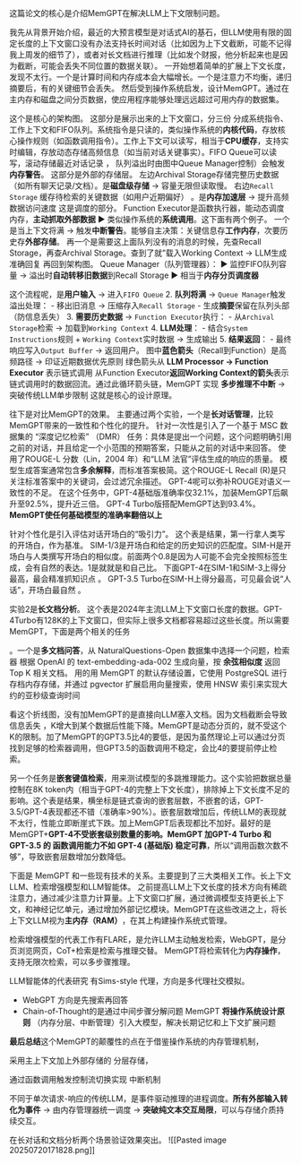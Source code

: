 这篇论文的核心是介绍MemGPT在解决LLM上下文限制问题。

我先从背景开始介绍，最近的大预言模型是对话式AI的基石，但LLM使用有限的固定长度的上下文窗口没有办法支持长时间对话（比如因为上下文截断，可能不记得我上周发的细节了），或者对长文档进行推理（比如发个财报，他分析起来也是因为截断，可能会丢失不同位置的数据关联）。
一开始想着简单的扩展上下文长度，发现不太行。一个是计算时间和内存成本会大幅增长。一个是注意力不均衡，递归摘要后，有的关键细节会丢失。
然后受到操作系统启发，设计MemGPT。通过在主内存和磁盘之间分页数据，使应用程序能够处理远远超过可用内存的数据集。

这个是核心的架构图。
这部分是展示出来的上下文窗口，分三份
分成系统指令、工作上下文和FIFO队列。系统指令是只读的，类似操作系统的**内核代码**，存放核心操作规则（如函数调用指令）。工作上下文可以读写，相当于**CPU缓存**，支持实时编辑，存放动态存储高频信息（如当前对话关键事实）。FIFO Queue可以读写，滚动存储最近对话记录 ， 队列溢出时由图中Queue Manager控制）会触发**内存警告**。
这部分是外部的存储层。
左边Archival Storage存储完整历史数据（如所有聊天记录/文档）。是**磁盘级存储** → 容量无限但读取慢。
右边`Recall Storage` 缓存待检索的关键数据（如用户近期偏好） 。是**内存加速层** → 提升高频数据访问速度
这是调度的部分。
Function Executor是函数执行器，能动态调度内存，**主动抓取外部数据** ▶️ 类似操作系统的**系统调用**。这下面有两个例子。
一个是当上下文将满 → 触发**中断警告**。能够自主决策：关键信息存**工作内存**，次要历史存**外部存储**。
再一个是需要这上面队列没有的消息的时候，先查Recall Storage，再查Archival Storage。查到了就”载入Working Context → LLM生成准确回复
再回到架构图。
Queue Manager（队列管理器）： ▶️ 监控FIFO队列容量 → 溢出时**自动转移旧数据**到Recall Storage ▶️ 相当于**内存分页调度器**

这个流程呢，是**用户输入** → 进入`FIFO Queue` 2. **队列将满** → `Queue Manager`触发溢出处理： - 移出旧消息 → 压缩存入`Recall Storage` - 生成**摘要**保留在队列头部（防信息丢失） 3. **需要历史数据** → `Function Executor`执行： - 从`Archival Storage`检索 → 加载到`Working Context` 4. **LLM处理**： - 结合`System Instructions`规则 + `Working Context`实时数据 → 生成输出 5. **结果返回**： - 最终响应写入`Output Buffer` → 返回用户。
图中​**​蓝色箭头​**​（Recall到Function）是高频路径 → 印证近期数据优先原则
绿色箭头从 ​**​LLM Processor → Function Executor​**​ 表示链式调用
从Function Executor​**​返回Working Context的箭头​**​表示链式调用时的数据回流。通过此循环箭头链，MemGPT 实现 ​**​多步推理不中断​**​ → 突破传统LLM单步限制
这就是核心的设计原理。

往下是对比MemGPT的效果。
主要通过两个实验，一个是**长对话管理**，比较MemGPT带来的一致性和个性化的提升。
    针对一次性是引入了一个基于 MSC 数据集的 “深度记忆检索” （DMR） 任务：具体是提出一个问题，这个问题明确引用之前的对话，并且给定一个小范围的预期答案，只能从之前的对话中来回答。
    使用了ROUGE-L 分数（Lin，2004 年）和“LLM 法官”评估生成的响应的质量。
模型生成答案通常包含​**​多余解释​**​，而标准答案极简。这个ROUGE-L Recall (R)是只关注标准答案中的关键词，会过滤冗余描述。
GPT-4呢可以弥补ROUGE对语义一致性的不足。
在这个任务中，GPT-4基础版准确率仅32.1%，加装MemGPT后飙升至92.5%，提升近三倍。 GPT-4 Turbo版搭配MemGPT达到93.4%。​**​MemGPT使任何基础模型的准确率翻倍以上​**

针对个性化是引入评估对话开场白的“吸引力”。
这个表是结果，第一行拿人类写的开场白，作为基准。 SIM-1/3是开场白和给定的历史知识的匹配度。SIM-H是开场白与人类撰写开场白的相似度。前面两个0.8是因为人可能不会完全按照标签生成，会有自然的表达。1是就就是和自己比。
下面GPT-4在SIM-1和SIM-3上得分最高，最会精准抓知识点 。
GPT-3.5 Turbo在SIM-H上得分最高，可见最会说“人话”，开场白最自然 。​


实验2是**长文档分析**。
这个表是2024年主流LLM上下文窗口长度的数据。GPT-4Turbo有128K的上下文窗口，但实际上很多文档都容易超过这些长度。所以需要MemGPT，下面是两个相关的任务

。一个是**多文档问答**，从 NaturalQuestions-Open 数据集中选择一个问题，检索器 根据 OpenAI 的 text-embedding-ada-002 生成向量，按 ​**​余弦相似度​**​ 返回 Top K 相关文档。
用的用 MemGPT 的默认存储设置，它使用 PostgreSQL 进行存档内存存储，并通过 pgvector 扩展启用向量搜索，使用 HNSW 索引来实现大约的亚秒级查询时间

看这个折线图，没有加MemGPT的是直接向LLM塞入文档。因为文档截断会导致信息丢失  ，K增大到某个数据后性能下降。MemGPT是动态分页的，就不受这个K的限制。加了MemGPT的GPT3.5比4的要低，是因为虽然理论上可以通过分页找到足够的检索器调用，但GPT3.5的函数调用不稳定，会比4的要提前停止检索。

另一个任务是**嵌套键值检索**，用来测试模型的多跳推理能力。这个实验把数据总量控制在8K token内（相当于GPT-4的完整上下文长度），排除掉上下文长度不足的影响。这个表是结果，横坐标是链式查询的嵌套层数，不嵌套的话，GPT-3.5/GPT-4表现都还不错（准确率>90%）。嵌套层数增加后，传统LLM的表现就不太行，性能​立即断崖式下跌。加上MemGPT后表现都比不加好。最好的是MemGPT+​**​GPT-4​**不受嵌套级别数量的影响。
​MemGPT 加GPT-4 Turbo 和 GPT-3.5 的 ​**​函数调用能力不如 GPT-4 (基础版) 稳定可靠​**​，所以“调用函数次数不够”，导致嵌套层数增加分数降低。

下面是 MemGPT 和一些现有技术的关系。主要提到了三大类相关工作。长上下文LLM、检索增强模型和LLM智能体。
之前提高LLM上下文长度的技术方向有稀疏注意力，通过减少注意力计算量。上下文窗口扩展，通过微调模型支持更长上下文，和神经记忆单元，通过增加外部记忆模块。MemGPT在这些改进之上，将长上下文LLM视为 ​**​主内存（RAM）​**​，在其上构建操作系统式管理。

检索增强模型的代表工作有FLARE，是允许LLM主动触发检索​，WebGPT，是分页浏览网页，CoT+检索​是检索与推理交替。
MemGPT将检索转化为​**​内存操作**，支持无限次检索，可以多步骤推理。

LLM智能体的代表研究
有Sims-style 代理​，方向是多代理社交模拟。
- WebGPT ​方向是先搜索再回答
- Chain-of-Thought​的是通过中间步骤分解问题
MemGPT **将操作系统设计原则** （内存分层、中断管理）引入大模型，解决长期记忆和上下文扩展问题

**最后总结**这个MemGPT的颠覆性的点在于借鉴操作系统的内存管理机制，

采用主上下文加上外部存储的 分层存储，

通过函数调用触发控制流切换实现 中断机制 

不同于单次请求-响应的传统LLM，是事件驱动推理的进程调度。**所有外部输入转化为事件​**​ → 由内存管理器统一调度 → ​**​突破纯文本交互局限​**，可以与存储介质持续交互。

在长对话和文档分析两个场景验证效果突出。
![[Pasted image 20250720171828.png]]